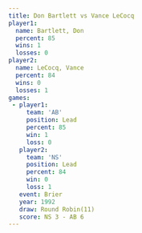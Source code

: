 ```yaml
---
title: Don Bartlett vs Vance LeCocq
player1:             
  name: Bartlett, Don
  percent: 85        
  wins: 1            
  losses: 0          
player2:             
  name: LeCocq, Vance
  percent: 84        
  wins: 0            
  losses: 1          
games:
 - player1:        
     team: 'AB'    
     position: Lead
     percent: 85   
     win: 1        
     loss: 0       
   player2:        
     team: 'NS'    
     position: Lead
     percent: 84   
     win: 0        
     loss: 1       
   event: Brier         
   year: 1992           
   draw: Round Robin(11)
   score: NS 3 - AB 6   
---
```

